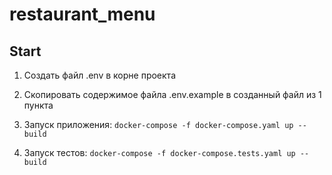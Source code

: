 # restaurant_menu

## Start

1. Создать файл .env в корне проекта

2. Скопировать содержимое файла .env.example в созданный файл из 1 пункта

3. Запуск приложения:
```docker-compose -f docker-compose.yaml up --build```

4. Запуск тестов:
```docker-compose -f docker-compose.tests.yaml up --build```